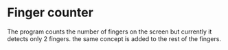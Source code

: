 # Finger counter
 
The program counts the number of fingers on the screen but currently it detects only 2 fingers.
the same concept is added to the rest of the fingers.